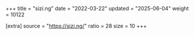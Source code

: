 +++
title = "sizi.ng"
date = "2022-03-22"
updated = "2025-06-04"
weight = 10122

[extra]
source = "https://sizi.ng/"
ratio = 28
size = 10
+++

